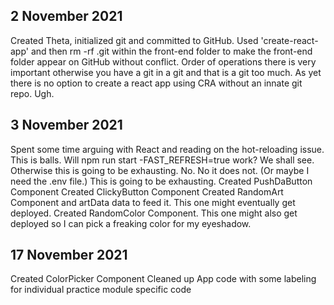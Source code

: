 ## 2 November 2021 
Created Theta, initialized git and committed to GitHub. 
Used 'create-react-app' and then rm -rf .git within the front-end folder to make the front-end folder appear on GitHub without conflict.
Order of operations there is very important otherwise you have a git in a git and that is a git too much. As yet there is no option to create a react app using CRA without an innate git repo. Ugh. 

## 3 November 2021 
Spent some time arguing with React and reading on the hot-reloading issue. This is balls. 
Will npm run start -FAST_REFRESH=true work? We shall see. Otherwise this is going to be exhausting. 
No. No it does not. (Or maybe I need the .env file.) This is going to be exhausting. 
Created PushDaButton Component
Created ClickyButton Component
Created RandomArt Component and artData data to feed it. This one might eventually get deployed.
Created RandomColor Component. This one might also get deployed so I can pick a freaking color for my eyeshadow.

## 17 November 2021
Created ColorPicker Component 
Cleaned up App code with some labeling for individual practice module specific code